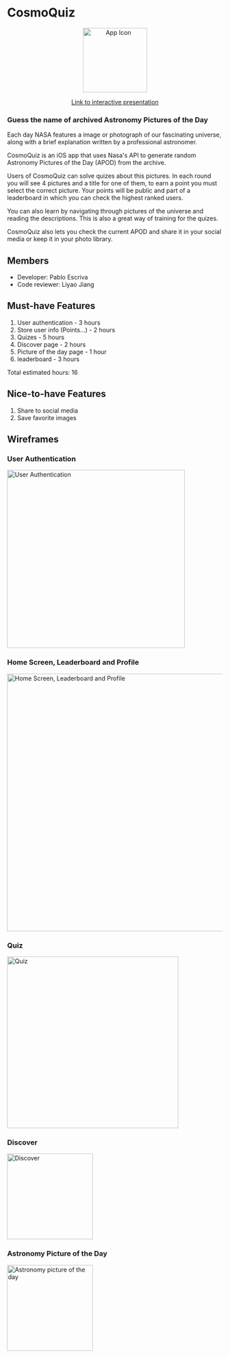 # CosmoQuiz
<p align="center">
<img src="https://i.imgur.com/60sCUHn.png" alt="App Icon" width="150">
<p>
  
<p align="center">
<a href="https://docs.google.com/presentation/d/e/2PACX-1vSfy4I6LiMrikLBM51KYAP6lZouP-xtzGuBX8ncxqVIN80IAAREzQgWHvyUMR02dZSEB_PVk8JsMalJ/pub?start=false&loop=false&delayms=60000">Link to interactive presentation</a>
<p>
  
### Guess the name of archived Astronomy Pictures of the Day
Each day NASA features a image or photograph of our fascinating universe, along with a brief explanation written by a professional astronomer.

CosmoQuiz is an iOS app that uses Nasa's API to generate random Astronomy Pictures of the Day (APOD) from the archive. 

Users of CosmoQuiz can solve quizes about this pictures. In each round you will see 4 pictures and a title for one of them, to earn a point you must select the correct picture. Your points will be public and part of a leaderboard in which you can check the highest ranked users.

You can also learn by navigating through pictures of the universe and reading the descriptions. This is also a great way of training for the quizes.

CosmoQuiz also lets you check the current APOD and share it in your social media or keep it in your photo library.

## Members
* Developer: Pablo Escriva
* Code reviewer: Liyao Jiang

## Must-have Features
1. User authentication - 3 hours
2. Store user info (Points...) - 2 hours
3. Quizes - 5 hours
4. Discover page - 2 hours
5. Picture of the day page - 1 hour
6. leaderboard - 3 hours

Total estimated hours: 16
  
## Nice-to-have Features
1. Share to social media
2. Save favorite images

## Wireframes

### User Authentication
<p align="left">
<img src="https://imgur.com/iQZDsBw.png" alt="User Authentication" width="415">
<p>

### Home Screen, Leaderboard and Profile
<p align="left">
<img src="https://imgur.com/aOovJza.png" alt="Home Screen, Leaderboard and Profile" width="600">
<p>

### Quiz
<p align="left">
<img src="https://imgur.com/sUnsSwB.png" alt="Quiz" width="400">
<p>
   
### Discover 
<p align="left">
<img src="https://imgur.com/jJLyqDp.png" alt="Discover" width="200">
<p>

### Astronomy Picture of the Day
<p align="left">
<img src="https://imgur.com/5PKDtew.png" alt="Astronomy picture of the day" width="200">
<p>
